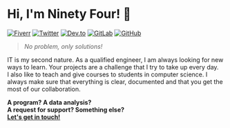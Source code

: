# Hi, I'm Ninety Four! :wave:

[![Fiverr](https://img.shields.io/badge/-ninetyfour__be-1dbf73?style=flat-square&logo=fiverr&logoColor=white)](https://www.fiverr.com/ninetyfour_be)
[![Twitter](https://img.shields.io/badge/-ninetyfour__be-1da1f2?style=flat-square&logo=twitter&logoColor=white)](https://twitter.com/ninetyfour_be)
[![Dev.to](https://img.shields.io/badge/-ninetyfour__be-0A0A0A?style=flat-square&logo=dev.to&logoColor=white)](https://dev.to/ninetyfour_be)
[![GitLab](https://img.shields.io/badge/-ninetyfour--be-fc6d26?style=flat-square&logo=gitlab&logoColor=white)](https://gitlab.com/ninetyfour-be)
[![GitHub](https://img.shields.io/badge/-ninetyfour--be-181717?style=flat-square&logo=github&logoColor=white)](https://github.com/ninetyfour-be)

> *No problem, only solutions!*

IT is my second nature. As a qualified engineer, I am always looking for new ways to learn. Your projects are a challenge that I try to take up every day.  
I also like to teach and give courses to students in computer science. I always make sure that everything is clear, documented and that you get the most of our collaboration.

**A program? A data analysis?  
A request for support? Something else?  
[Let's get in touch!](https://www.fiverr.com/ninetyfour_be)**
